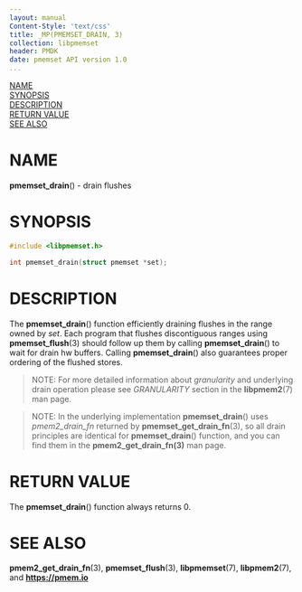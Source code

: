 ```yaml
---
layout: manual
Content-Style: 'text/css'
title: _MP(PMEMSET_DRAIN, 3)
collection: libpmemset
header: PMDK
date: pmemset API version 1.0
...
```


[comment]: <> (SPDX-License-Identifier: BSD-3-Clause)
[comment]: <> (Copyright 2021, Intel Corporation)

[comment]: <> (pmemset_drain.3 -- man page for libpmemset pmemset_drain function)

[NAME](#name)<br />
[SYNOPSIS](#synopsis)<br />
[DESCRIPTION](#description)<br />
[RETURN VALUE](#return-value)<br />
[SEE ALSO](#see-also)<br />

# NAME #

**pmemset_drain**() - drain flushes

# SYNOPSIS #

```c
#include <libpmemset.h>

int pmemset_drain(struct pmemset *set);
```

# DESCRIPTION #

The **pmemset_drain**() function efficiently draining flushes in the range owned by *set*.
Each program that flushes discontiguous ranges using **pmemset_flush**(3) should follow up them by calling **pmemset_drain**()
to wait for drain hw buffers. Calling **pmemset_drain**() also guarantees proper ordering of the flushed stores.

>NOTE: For more detailed information about *granularity* and underlying drain operation please see *GRANULARITY*
section in the **libpmem2**(7) man page.

>NOTE: In the underlying implementation **pmemset_drain**() uses *pmem2_drain_fn* returned by
**pmemset_get_drain_fn**(3), so all drain principles are identical for **pmemset_drain**()
function, and you can find them in the **pmem2_get_drain_fn(3)** man page.

# RETURN VALUE #

The **pmemset_drain**() function always returns 0.

# SEE ALSO #

**pmem2_get_drain_fn**(3), **pmemset_flush**(3), **libpmemset**(7), **libpmem2**(7),
and **<https://pmem.io>**
